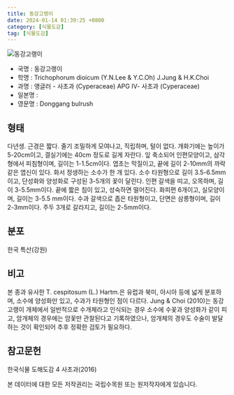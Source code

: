 ```yaml
---
title: 동강고랭이
date: 2024-01-14 01:39:25 +0800
category: [식물도감]
tag: [식물도감]
---
```




![동강고랭이](/fileUpload/plants/basic/Cyperaceae/Trichophorum/1000147/1000147_2020_1_th2.JPG)
- 국명 : 동강고랭이
- 학명 : Trichophorum dioicum (Y.N.Lee & Y.C.Oh) J.Jung & H.K.Choi
- 과명 : 앵글러 - 사초과 (Cyperaceae) APG Ⅳ- 사초과 (Cyperaceae)
- 일본명 : 
- 영문명 : Donggang bulrush


## 형태
다년생. 근경은 짧다. 줄기 조밀하게 모여나고, 직립하며, 털이 없다. 개화기에는 높이가 5-20cm이고, 결실기에는 40cm 정도로 길게 자란다. 잎 축소되어 인편모양이고, 삼각형에서 피침형이며, 길이는 1-1.5cm이다. 엽초는 막질이고, 끝에 길이 2-10mm의 까락같은 엽신이 있다. 화서 정생하는 소수가 한 개 있다. 소수 타원형으로 길이 3.5-6.5mm이고, 단성화와 양성화로 구성된 3-5개의 꽃이 달린다. 인편 갈색을 띠고, 오목하며, 길이 3-5.5mm이다. 끝에 짧은 침이 있고, 성숙하면 떨어진다. 화피편 6개이고, 실모양이며, 길이는 3-5.5 mm이다. 수과 갈색으로 좁은 타원형이고, 단면은 삼릉형이며, 길이 2-3mm이다. 주두 3개로 갈라지고, 길이는 2-5mm이다.
## 분포
한국 특산(강원)
## 비고
본 종과 유사한 T. cespitosum (L.) Hartm.은 유럽과 북미, 아시아 등에 넓게 분포하며, 소수에 양성화만 있고, 수과가 타원형인 점이 다르다. Jung & Choi (2010)는 동강고랭이 개체에서 일반적으로 수개체라고 인식되는 경우 소수에 수꽃과 양성화가 같이 피고, 암개체의 경우에는 암꽃만 관찰된다고 기록하였으나, 암개체의 경우도 수술이 발달하는 것이 확인되어 추후 정확한 검토가 필요하다.
## 참고문헌
한국식물 도해도감 4 사초과(2016)






본 데이터에 대한 모든 저작권리는 국립수목원 또는 원저작자에게 있습니다.
